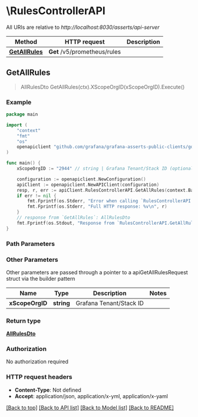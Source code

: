 # \RulesControllerAPI

All URIs are relative to *http://localhost:8030/asserts/api-server*

Method | HTTP request | Description
------------- | ------------- | -------------
[**GetAllRules**](RulesControllerAPI.md#GetAllRules) | **Get** /v5/prometheus/rules | 



## GetAllRules

> AllRulesDto GetAllRules(ctx).XScopeOrgID(xScopeOrgID).Execute()



### Example

```go
package main

import (
	"context"
	"fmt"
	"os"
	openapiclient "github.com/grafana/grafana-asserts-public-clients/go/gcom"
)

func main() {
	xScopeOrgID := "2944" // string | Grafana Tenant/Stack ID (optional)

	configuration := openapiclient.NewConfiguration()
	apiClient := openapiclient.NewAPIClient(configuration)
	resp, r, err := apiClient.RulesControllerAPI.GetAllRules(context.Background()).XScopeOrgID(xScopeOrgID).Execute()
	if err != nil {
		fmt.Fprintf(os.Stderr, "Error when calling `RulesControllerAPI.GetAllRules``: %v\n", err)
		fmt.Fprintf(os.Stderr, "Full HTTP response: %v\n", r)
	}
	// response from `GetAllRules`: AllRulesDto
	fmt.Fprintf(os.Stdout, "Response from `RulesControllerAPI.GetAllRules`: %v\n", resp)
}
```

### Path Parameters



### Other Parameters

Other parameters are passed through a pointer to a apiGetAllRulesRequest struct via the builder pattern


Name | Type | Description  | Notes
------------- | ------------- | ------------- | -------------
 **xScopeOrgID** | **string** | Grafana Tenant/Stack ID | 

### Return type

[**AllRulesDto**](AllRulesDto.md)

### Authorization

No authorization required

### HTTP request headers

- **Content-Type**: Not defined
- **Accept**: application/json, application/x-yml, application/x-yaml

[[Back to top]](#) [[Back to API list]](../README.md#documentation-for-api-endpoints)
[[Back to Model list]](../README.md#documentation-for-models)
[[Back to README]](../README.md)

